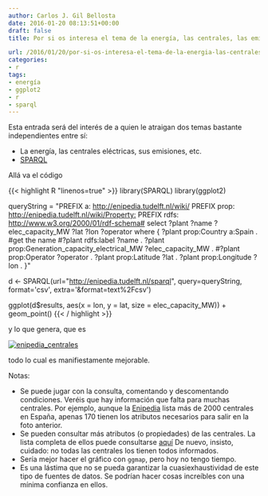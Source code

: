 ```yaml
---
author: Carlos J. Gil Bellosta
date: 2016-01-20 08:13:51+00:00
draft: false
title: Por si os interesa el tema de la energía, las centrales, las emisiones, etc.

url: /2016/01/20/por-si-os-interesa-el-tema-de-la-energia-las-centrales-las-emisiones-etc/
categories:
- r
tags:
- energía
- ggplot2
- r
- sparql
---
```


Esta entrada será del interés de a quien le atraigan dos temas bastante independientes entre sí:

* La energía, las centrales eléctricas, sus emisiones, etc.
* [SPARQL](https://en.wikipedia.org/wiki/SPARQL)

Allá va el código

{{< highlight R "linenos=true" >}}
library(SPARQL)
library(ggplot2)

queryString = "PREFIX a: <http://enipedia.tudelft.nl/wiki/>
PREFIX prop: <http://enipedia.tudelft.nl/wiki/Property:>
PREFIX rdfs: <http://www.w3.org/2000/01/rdf-schema#>
select ?plant ?name ?elec_capacity_MW ?lat ?lon ?operator
where {
?plant prop:Country a:Spain .
#get the name
#?plant rdfs:label ?name .
?plant prop:Generation_capacity_electrical_MW ?elec_capacity_MW .
#?plant prop:Operator ?operator .
?plant prop:Latitude ?lat .
?plant prop:Longitude ?lon .
}"


d <- SPARQL(url="http://enipedia.tudelft.nl/sparql",
            query=queryString, format='csv',
            extra='&format=text%2Fcsv')

ggplot(d$results, aes(x = lon, y = lat, size = elec_capacity_MW)) +
  geom_point()
{{< / highlight >}}

y lo que genera, que es

[![enipedia_centrales](/wp-uploads/2016/01/enipedia_centrales.png#center)
](/wp-uploads/2016/01/enipedia_centrales.png#center)

todo lo cual es manifiestamente mejorable.

Notas:

* Se puede jugar con la consulta, comentando y descomentando condiciones. Veréis que hay información que falta para muchas centrales. Por ejemplo, aunque la [Enipedia](http://enipedia.tudelft.nl/) lista más de 2000 centrales en España, apenas 170 tienen los atributos necesarios para salir en la foto anterior.
* Se pueden consultar más atributos (o propiedades) de las centrales. La lista completa de ellos puede consultarse [aquí](http://enipedia.tudelft.nl/wiki/Using_SPARQL_with_Enipedia) De nuevo, insisto, cuidado: no todas las centrales los tienen todos informados.
* Sería mejor hacer el gráfico con `ggmap`, pero hoy no tengo tiempo.
* Es una lástima que no se pueda garantizar la cuasiexhaustividad de este tipo de fuentes de datos. Se podrían hacer cosas increíbles con una mínima confianza en ellos.